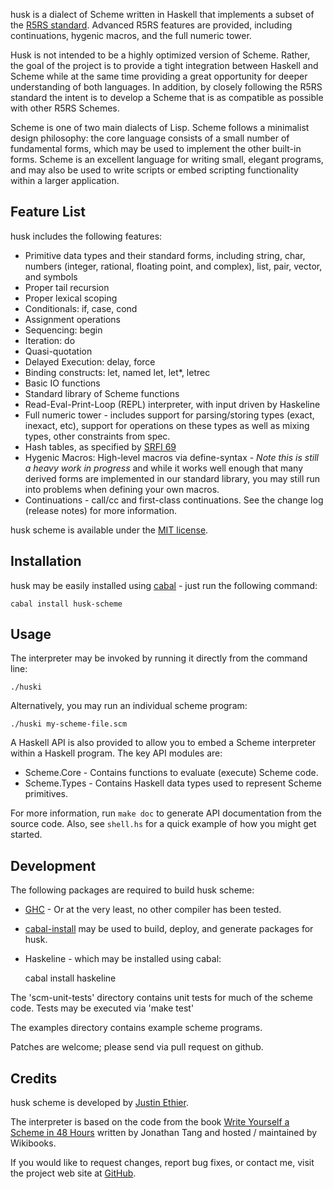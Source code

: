 husk is a dialect of Scheme written in Haskell that implements a subset of the [R5RS standard](http://www.schemers.org/Documents/Standards/R5RS/HTML/). Advanced R5RS features are provided, including continuations, hygenic macros, and the full numeric tower.

Husk is not intended to be a highly optimized version of Scheme. Rather, the goal of the project is to provide a tight integration between Haskell and Scheme while at the same time providing a great opportunity for deeper understanding of both languages. In addition, by closely following the R5RS standard the intent is to develop a Scheme that is as compatible as possible with other R5RS Schemes.

Scheme is one of two main dialects of Lisp. Scheme follows a minimalist design philosophy: the core language consists of a small number of fundamental forms, which may be used to implement the other built-in forms. Scheme is an excellent language for writing small, elegant programs, and may also be used to write scripts or embed scripting functionality within a larger application.

Feature List
------------
husk includes the following features:

- Primitive data types and their standard forms, including string, char, numbers (integer, rational, floating point, and complex), list, pair, vector, and symbols
- Proper tail recursion
- Proper lexical scoping
- Conditionals: if, case, cond
- Assignment operations
- Sequencing: begin
- Iteration: do
- Quasi-quotation
- Delayed Execution: delay, force
- Binding constructs: let, named let, let*, letrec
- Basic IO functions
- Standard library of Scheme functions
- Read-Eval-Print-Loop (REPL) interpreter, with input driven by Haskeline
- Full numeric tower - includes support for parsing/storing types (exact, inexact, etc), support for operations on these types as well as mixing types, other constraints from spec.
- Hash tables, as specified by [SRFI 69](http://srfi.schemers.org/srfi-69/srfi-69.html)
- Hygenic Macros: High-level macros via define-syntax - *Note this is still a heavy work in progress* and while it works well enough that many derived forms are implemented in our standard library, you may still run into problems when defining your own macros.
- Continuations - call/cc and first-class continuations. See the change log (release notes) for more information.

husk scheme is available under the [MIT license](http://www.opensource.org/licenses/mit-license.php).

Installation
------------
husk may be easily installed using [cabal](http://www.haskell.org/cabal/) - just run the following command:

    cabal install husk-scheme

Usage
-----

The interpreter may be invoked by running it directly from the command line:

    ./huski

Alternatively, you may run an individual scheme program:

    ./huski my-scheme-file.scm

A Haskell API is also provided to allow you to embed a Scheme interpreter within a Haskell program. The key API modules are:

- Scheme.Core - Contains functions to evaluate (execute) Scheme code.
- Scheme.Types - Contains Haskell data types used to represent Scheme primitives.

For more information, run `make doc` to generate API documentation from the source code. Also, see `shell.hs` for a quick example of how you might get started.

Development
-----------

The following packages are required to build husk scheme:

- [GHC](http://www.haskell.org/ghc/) - Or at the very least, no other compiler has been tested.
- [cabal-install](http://hackage.haskell.org/trac/hackage/wiki/CabalInstall) may be used to build, deploy, and generate packages for husk.
- Haskeline - which may be installed using cabal:

    cabal install haskeline

The 'scm-unit-tests' directory contains unit tests for much of the scheme code. Tests may be executed via 'make test'

The examples directory contains example scheme programs.

Patches are welcome; please send via pull request on github.

Credits
-------

husk scheme is developed by [Justin Ethier](http://github.com/justinethier).

The interpreter is based on the code from the book [Write Yourself a Scheme in 48 Hours](http://en.wikibooks.org/wiki/Write_Yourself_a_Scheme_in_48_Hours) written by Jonathan Tang and hosted / maintained by Wikibooks.

If you would like to request changes, report bug fixes, or contact me, visit the project web site at [GitHub](http://github.com/justinethier/husk-scheme).

